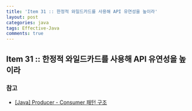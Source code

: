 ```yaml
---
title: 'Item 31 :: 한정적 와일드카드를 사용해 API 유연성을 높이라'
layout: post
categories: java
tags: Effective-Java
comments: true
---
```


## Item 31 :: 한정적 와일드카드를 사용해 API 유연성을 높이라


### 참고
- [[Java] Producer - Consumer 패턴 구조](https://hochoon-dev.tistory.com/entry/Java-Producer-Consumer-%ED%8C%A8%ED%84%B4-%EA%B5%AC%EC%A1%B0)